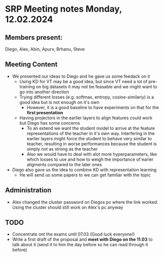 # SRP Meeting notes Monday, 12.02.2024

## Members present:
Diego, Alex, Abin, Apurv, Brhanu, Steve

## Meeting Content

* We presented our ideas to Diego and he gave us some feedack on it
    * Using KD for VT may be a good idea, but since VT need a lot of pre-training on big datasets it may not be feasable and we might want to go into another direction
    * Trying different losses (e.g. softmax, entropy, cosine-similariy) is a good idea but is not enough on it's own
        * However, it is a good baseline to have experiments on that for the **first presentation**
    * Having projectors in the earlier layers to align features could work but Diego has some concerns
        * To an extend we want the student model to arrive at the feature representations of the teacher in it's own way. Interfering in the earlier layers might force the student to behave very similar to teacher, resulting in worse performances because the student is simply not as strong as the teacher
        * Also we would have to deal with alot more hyperparameters, like which losses to use and how to weigh the importance of earier aligments compared to the later ones
* Diego also gave us the idea to combine KD with representation learning
    * He will send us some papers to we can get familiar with the topic 

## Administration
* Alex changed the cluster password on Diegos pc where the link worked. Using the cluster should still work on Alex's pc anyway

## TODO
* Concentrate ont the exams until 07.03 (Good luck everyone!)
* Write a first draft of the proposal and **meet with Diego on the 11.03** to talk about it (send it to him the day before so he can read through it before)